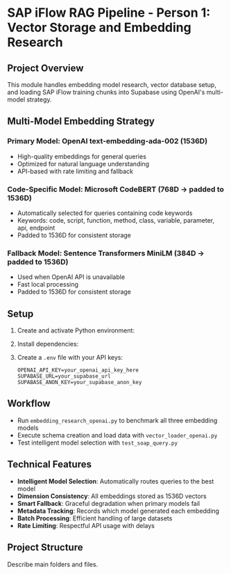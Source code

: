 # SAP iFlow RAG Pipeline - Person 1: Vector Storage and Embedding Research

## Project Overview
This module handles embedding model research, vector database setup, and loading SAP iFlow training chunks into Supabase using OpenAI's multi-model strategy.

## Multi-Model Embedding Strategy

### **Primary Model**: OpenAI text-embedding-ada-002 (1536D)
- High-quality embeddings for general queries
- Optimized for natural language understanding
- API-based with rate limiting and fallback

### **Code-Specific Model**: Microsoft CodeBERT (768D → padded to 1536D)
- Automatically selected for queries containing code keywords
- Keywords: code, script, function, method, class, variable, parameter, api, endpoint
- Padded to 1536D for consistent storage

### **Fallback Model**: Sentence Transformers MiniLM (384D → padded to 1536D)
- Used when OpenAI API is unavailable
- Fast local processing
- Padded to 1536D for consistent storage

## Setup

1. Create and activate Python environment:

2. Install dependencies:

3. Create a `.env` file with your API keys:
   ```
   OPENAI_API_KEY=your_openai_api_key_here
   SUPABASE_URL=your_supabase_url
   SUPABASE_ANON_KEY=your_supabase_anon_key
   ```

## Workflow

- Run `embedding_research_openai.py` to benchmark all three embedding models
- Execute schema creation and load data with `vector_loader_openai.py`
- Test intelligent model selection with `test_soap_query.py`

## Technical Features

- **Intelligent Model Selection**: Automatically routes queries to the best model
- **Dimension Consistency**: All embeddings stored as 1536D vectors
- **Smart Fallback**: Graceful degradation when primary models fail
- **Metadata Tracking**: Records which model generated each embedding
- **Batch Processing**: Efficient handling of large datasets
- **Rate Limiting**: Respectful API usage with delays

## Project Structure

Describe main folders and files.


